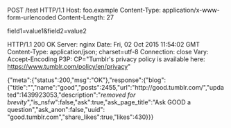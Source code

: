 POST /test HTTP/1.1
Host: foo.example
Content-Type: application/x-www-form-urlencoded
Content-Length: 27

field1=value1&field2=value2



HTTP/1.1 200 OK
Server: nginx
Date: Fri, 02 Oct 2015 11:54:02 GMT
Content-Type: application/json; charset=utf-8
Connection: close
Vary: Accept-Encoding
P3P: CP="Tumblr's privacy policy is available here:
	https://www.tumblr.com/policy/en/privacy"

{"meta":{"status":200,"msg":"OK"},"response":{"blog":{"title":"","name":"good","posts":2455,"url":"http:\/\/good.tumblr.com\/","updated":1439923053,"description":"*removed for brevity*","is_nsfw":false,"ask":true,"ask_page_title":"Ask GOOD a question","ask_anon":false,"uuid":
"good.tumblr.com","share_likes":true,"likes":430}}}
